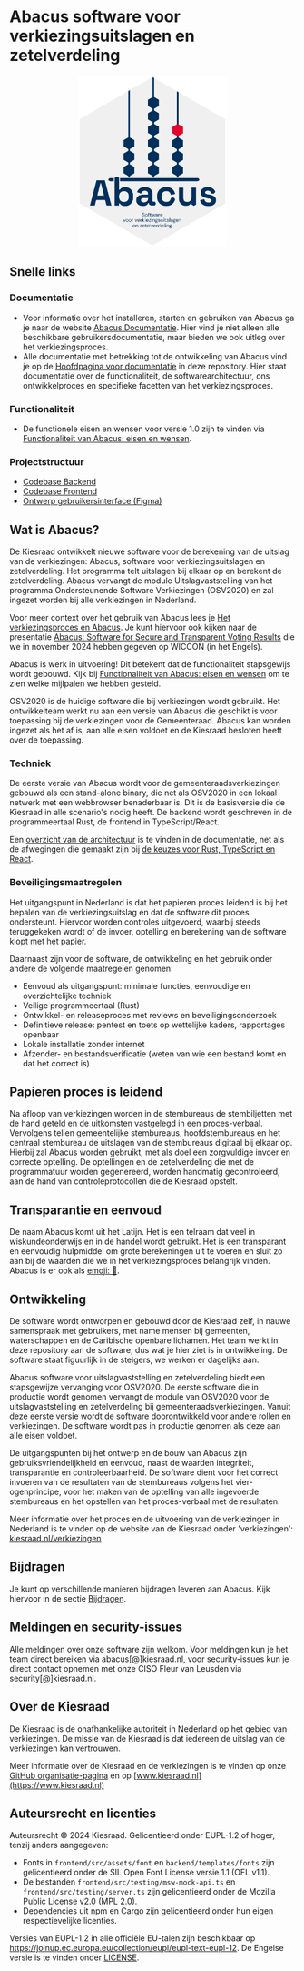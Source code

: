 # Abacus software voor verkiezingsuitslagen en zetelverdeling

<p align="center">
<img src="/documentatie/img/abacus.svg" alt="Abacus software voor verkiezingsuitslagen en zetelverdeling" height="300px">
</p>

## Snelle links

### Documentatie

- Voor informatie over het installeren, starten en gebruiken van Abacus ga je naar de website [Abacus Documentatie](https://kiesraad.github.io/abacus-documentatie/). Hier vind je niet alleen alle beschikbare gebruikersdocumentatie, maar bieden we ook uitleg over het verkiezingsproces.
- Alle documentatie met betrekking tot de ontwikkeling van Abacus vind je op de [Hoofdpagina voor documentatie](/documentatie/README.md) in deze repository. Hier staat documentatie over de functionaliteit, de softwarearchitectuur, ons ontwikkelproces en specifieke facetten van het verkiezingsproces.

### Functionaliteit

- De functionele eisen en wensen voor versie 1.0 zijn te vinden via [Functionaliteit van Abacus: eisen en wensen](/documentatie./functionaliteit/functionaliteit-eisen-en-wensen.md).

### Projectstructuur

- [Codebase Backend](/backend/)
- [Codebase Frontend](/frontend/)
- [Ontwerp gebruikersinterface (Figma)](https://www.figma.com/design/xHDfsv69Nhmk3IrWC0303B/Public---Kiesraad---Abacus-optelsoftware?node-id=3190-28385&t=VnghjibSJMqrQepm-1)

## Wat is Abacus?

De Kiesraad ontwikkelt nieuwe software voor de berekening van de uitslag van de verkiezingen: Abacus, software voor verkiezingsuitslagen en zetelverdeling. Het programma telt uitslagen bij elkaar op en berekent de zetelverdeling. Abacus vervangt de module Uitslagvaststelling van het programma Ondersteunende Software Verkiezingen (OSV2020) en zal ingezet worden bij alle verkiezingen in Nederland.

Voor meer context over het gebruik van Abacus lees je [Het verkiezingsproces en Abacus](https://kiesraad.github.io/abacus-documentatie/verkiezingsproces-en-abacus.html). Je kunt hiervoor ook kijken naar de presentatie [Abacus: Software for Secure and Transparent Voting Results](https://youtu.be/qhYd_LNS2nQ) die we in november 2024 hebben gegeven op WICCON (in het Engels).

Abacus is werk in uitvoering! Dit betekent dat de functionaliteit stapsgewijs wordt gebouwd. Kijk bij [Functionaliteit van Abacus: eisen en wensen](/documentatie/functionaliteit/functionaliteit-eisen-en-wensen.md) om te zien welke mijlpalen we hebben gesteld. 

OSV2020 is de huidige software die bij verkiezingen wordt gebruikt. Het ontwikkelteam werkt nu aan een versie van Abacus die geschikt is voor toepassing bij de verkiezingen voor de Gemeenteraad. Abacus kan worden ingezet als het af is, aan alle eisen voldoet en de Kiesraad besloten heeft over de toepassing. 

### Techniek

De eerste versie van Abacus wordt voor de gemeenteraadsverkiezingen gebouwd als een stand-alone binary, die net als OSV2020 in een lokaal netwerk met een webbrowser benaderbaar is. Dit is de basisversie die de Kiesraad in alle scenario's nodig heeft. De backend wordt geschreven in de programmeertaal Rust, de frontend in TypeScript/React.

Een [overzicht van de architectuur](/documentatie/softwarearchitectuur/Overzicht.md) is te vinden in de documentatie, net als de afwegingen die gemaakt zijn bij [de keuzes voor Rust, TypeScript en React](</documentatie/softwarearchitectuur/overwegingen-talen-en-frameworks.md>).

### Beveiligingsmaatregelen

Het uitgangspunt in Nederland is dat het papieren proces leidend is bij het bepalen van de verkiezingsuitslag en dat de software dit proces ondersteunt. Hiervoor worden controles uitgevoerd, waarbij steeds teruggekeken wordt of de invoer, optelling en berekening van de software klopt met het papier.

Daarnaast zijn voor de software, de ontwikkeling en het gebruik onder andere de volgende maatregelen genomen:

- Eenvoud als uitgangspunt: minimale functies, eenvoudige en overzichtelijke techniek
- Veilige programmeertaal (Rust)
- Ontwikkel- en releaseproces met reviews en beveiligingsonderzoek
- Definitieve release: pentest en toets op wettelijke kaders, rapportages openbaar
- Lokale installatie zonder internet
- Afzender- en bestandsverificatie (weten van wie een bestand komt en dat het correct is)

## Papieren proces is leidend

Na afloop van verkiezingen worden in de stembureaus de stembiljetten met de hand geteld en de uitkomsten vastgelegd in een proces-verbaal. Vervolgens tellen gemeentelijke stembureaus, hoofdstembureaus en het centraal stembureau de uitslagen van de stembureaus digitaal bij elkaar op. Hierbij zal Abacus worden gebruikt, met als doel een zorgvuldige invoer en correcte optelling. De optellingen en de zetelverdeling die met de programmatuur worden gegenereerd, worden handmatig gecontroleerd, aan de hand van controleprotocollen die de Kiesraad opstelt.

## Transparantie en eenvoud

De naam Abacus komt uit het Latijn. Het is een telraam dat veel in wiskundeonderwijs en in de handel wordt gebruikt. Het is een transparant en eenvoudig hulpmiddel om grote berekeningen uit te voeren en sluit zo aan bij de waarden die we in het verkiezingsproces belangrijk vinden. Abacus is er ook als [emoji: 🧮](https://unicode.org/emoji/charts/full-emoji-list.html#1f9ee).

## Ontwikkeling

De software wordt ontworpen en gebouwd door de Kiesraad zelf, in nauwe samenspraak met gebruikers, met name mensen bij gemeenten, waterschappen en de Caribische openbare lichamen. Het team werkt in deze repository aan de software, dus wat je hier ziet is in ontwikkeling. De software staat figuurlijk in de steigers, we werken er dagelijks aan.

Abacus software voor uitslagvaststelling en zetelverdeling biedt een stapsgewijze vervanging voor OSV2020. De eerste software die in productie wordt genomen vervangt de module van OSV2020 voor de uitslagvaststelling en zetelverdeling bij gemeenteraadsverkiezingen. Vanuit deze eerste versie wordt de software doorontwikkeld voor andere rollen en verkiezingen. De software wordt pas in productie genomen als deze aan alle eisen voldoet.

De uitgangspunten bij het ontwerp en de bouw van Abacus zijn gebruiksvriendelijkheid en eenvoud, naast de waarden integriteit, transparantie en controleerbaarheid. De software dient voor het correct invoeren van de resultaten van de stembureaus volgens het vier-ogenprincipe, voor het maken van de optelling van alle ingevoerde stembureaus en het opstellen van het proces-verbaal met de resultaten.

Meer informatie over het proces en de uitvoering van de verkiezingen in Nederland is te vinden op de website van de Kiesraad onder 'verkiezingen': [kiesraad.nl/verkiezingen](https://www.kiesraad.nl/verkiezingen)

## Bijdragen

Je kunt op verschillende manieren bijdragen leveren aan Abacus. Kijk hiervoor in de sectie [Bijdragen](CONTRIBUTING.md).

## Meldingen en security-issues

Alle meldingen over onze software zijn welkom. Voor meldingen kun je het team direct bereiken via abacus[@]kiesraad.nl, voor security-issues kun je direct contact opnemen met onze CISO Fleur van Leusden via security[@]kiesraad.nl.

## Over de Kiesraad

De Kiesraad is de onafhankelijke autoriteit in Nederland op het gebied van verkiezingen. De missie van de Kiesraad is dat iedereen de uitslag van de verkiezingen kan vertrouwen.

Meer informatie over de Kiesraad en de verkiezingen is te vinden op onze [GitHub organisatie-pagina](https://github.com/kiesraad) en op [www.kiesraad.nl](https://www.kiesraad.nl)

## Auteursrecht en licenties

Auteursrecht © 2024 Kiesraad.
Gelicentieerd onder EUPL-1.2 of hoger, tenzij anders aangegeven:

- Fonts in `frontend/src/assets/font` en `backend/templates/fonts` zijn gelicentieerd onder de SIL Open Font License versie 1.1 (OFL v1.1).
- De bestanden `frontend/src/testing/msw-mock-api.ts` en `frontend/src/testing/server.ts`
  zijn gelicentieerd onder de Mozilla Public License v2.0 (MPL 2.0).
- Dependencies uit npm en Cargo zijn gelicentieerd onder hun eigen respectievelijke licenties.

Versies van EUPL-1.2 in alle officiële EU-talen zijn beschikbaar op
<https://joinup.ec.europa.eu/collection/eupl/eupl-text-eupl-12>.
De Engelse versie is te vinden onder [LICENSE](LICENSE).
